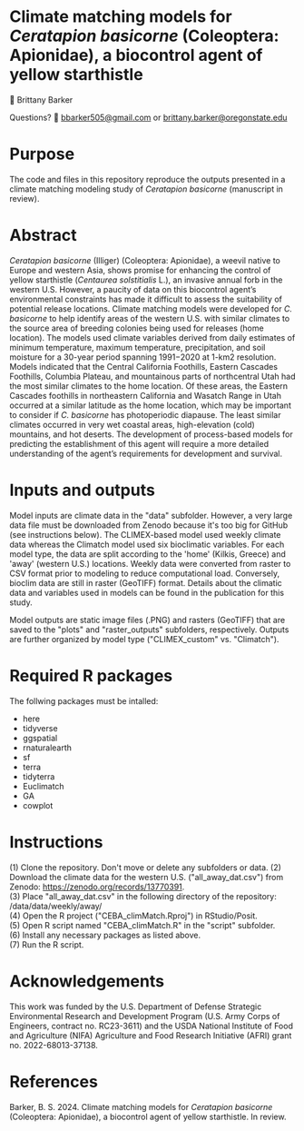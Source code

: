 # Climate matching models for *Ceratapion basicorne* (Coleoptera: Apionidae), a biocontrol agent of yellow starthistle

👥 Brittany Barker 

Questions? 📧 bbarker505@gmail.com or brittany.barker@oregonstate.edu  

# Purpose

The code and files in this repository reproduce the outputs presented in a climate matching modeling study of *Ceratapion basicorne* (manuscript in review). 

# Abstract

*Ceratapion basicorne* (Illiger) (Coleoptera: Apionidae), a weevil native to Europe and western Asia, shows promise for enhancing the control of yellow starthistle (*Centaurea solstitialis* L.), an invasive annual forb in the western U.S. However, a paucity of data on this biocontrol agent’s environmental constraints has made it difficult to assess the suitability of potential release locations. Climate matching models were developed for *C. basicorne* to help identify areas of the western U.S. with similar climates to the source area of breeding colonies being used for releases (home location). The models used climate variables derived from daily estimates of minimum temperature, maximum temperature, precipitation, and soil moisture for a 30-year period spanning 1991−2020 at 1-km2 resolution. Models indicated that the Central California Foothills, Eastern Cascades Foothills, Columbia Plateau, and mountainous parts of northcentral Utah had the most similar climates to the home location. Of these areas, the Eastern Cascades foothills in northeastern California and Wasatch Range in Utah occurred at a similar latitude as the home location, which may be important to consider if *C. basicorne* has photoperiodic diapause. The least similar climates occurred in very wet coastal areas, high-elevation (cold) mountains, and hot deserts. The development of process-based models for predicting the establishment of this agent will require a more detailed understanding of the agent’s requirements for development and survival.

# Inputs and outputs

Model inputs are climate data in the "data" subfolder. However, a very large data file must be downloaded from Zenodo because it's too big for GitHub (see instructions below). The CLIMEX-based model used weekly climate data whereas the Climatch model used six bioclimatic variables. For each model type, the data are split according to the 'home' (Kilkis, Greece) and 'away' (western U.S.) locations. Weekly data were converted from raster to CSV format prior to modeling to reduce computational load. Conversely, bioclim data are still in raster (GeoTIFF) format. Details about the climatic data and variables used in models can be found in the publication for this study.

Model outputs are static image files (.PNG) and rasters (GeoTIFF) that are saved to the "plots" and "raster_outputs" subfolders, respectively. Outputs are further organized by model type ("CLIMEX_custom" vs. "Climatch"). 

# Required R packages

The follwing packages must be intalled:
- here
- tidyverse
- ggspatial
- rnaturalearth
- sf
- terra
- tidyterra
- Euclimatch
- GA
- cowplot

# Instructions

(1) Clone the repository. Don't move or delete any subfolders or data. 
(2) Download the climate data for the western U.S. ("all_away_dat.csv") from Zenodo: https://zenodo.org/records/13770391.  
(3) Place "all_away_dat.csv" in the following directory of the repository: /data/data/weekly/away/  
(4) Open the R project ("CEBA_climMatch.Rproj") in RStudio/Posit.   
(5) Open R script named "CEBA_climMatch.R" in the "script" subfolder.  
(6) Install any necessary packages as listed above.    
(7) Run the R script.

# Acknowledgements

This work was funded by the U.S. Department of Defense Strategic Environmental Research and Development Program (U.S. Army Corps of Engineers, contract no. RC23-3611) and the USDA National Institute of Food and Agriculture (NIFA) Agriculture and Food Research Initiative (AFRI) grant no. 2022-68013-37138.

# References

Barker, B. S. 2024. Climate matching models for *Ceratapion basicorne* (Coleoptera: Apionidae), a biocontrol agent of yellow starthistle. In review.

